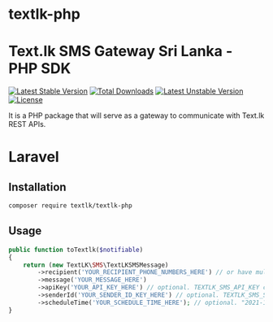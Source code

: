 # textlk-php

# Text.lk SMS Gateway Sri Lanka - PHP SDK

[![Latest Stable Version](https://poser.pugx.org/textlk/textlk-php/v/stable)](https://packagist.org/packages/textlk/textlk-php)
[![Total Downloads](https://poser.pugx.org/textlk/textlk-php/downloads)](https://packagist.org/packages/textlk/textlk-php)
[![Latest Unstable Version](https://poser.pugx.org/textlk/textlk-php/v/unstable)](https://packagist.org/packages/textlk/textlk-php)
[![License](https://poser.pugx.org/textlk/textlk-php/license)](https://packagist.org/packages/textlk/textlk-php)

It is a PHP package that will serve as a gateway to communicate with Text.lk REST APIs.

# Laravel

## Installation

```bash
composer require textlk/textlk-php
```

## Usage

```php
public function toTextlk($notifiable)
{
    return (new TextLK\SMS\TextLKSMSMessage)
        ->recipient('YOUR_RECIPIENT_PHONE_NUMBERS_HERE') // or have multiple numbers: "recipient" => "+9476000000,+9476111000"
        ->message('YOUR_MESSAGE_HERE')
        ->apiKey('YOUR_API_KEY_HERE') // optional. TEXTLK_SMS_API_KEY can be added in .env
        ->senderId('YOUR_SENDER_ID_KEY_HERE') // optional. TEXTLK_SMS_SENDER_ID can be added in .env
        ->scheduleTime('YOUR_SCHEDULE_TIME_HERE'); // optional. "2021-12-20T07:00:00Z"
}
```
